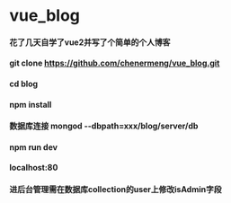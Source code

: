 # vue_blog
#### 花了几天自学了vue2并写了个简单的个人博客
#### git clone https://github.com/chenermeng/vue_blog.git
#### cd blog
#### npm install
#### 数据库连接 mongod --dbpath=xxx/blog/server/db
#### npm run dev
#### localhost:80
#### 进后台管理需在数据库collection的user上修改isAdmin字段
